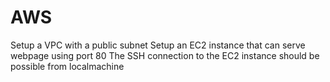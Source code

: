 # AWS

Setup a VPC with a public subnet
Setup an EC2 instance that can serve webpage using port 80
The SSH connection to the EC2 instance should be possible from localmachine
